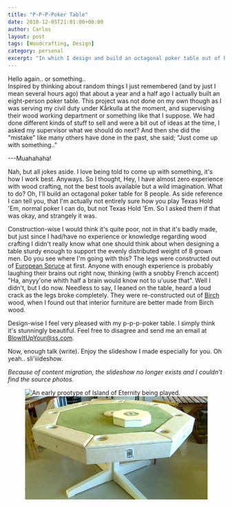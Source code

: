 ```yaml
---
title: "P-P-P-Poker Table"
date: 2010-12-05T21:01:00+00:00
author: Carlos
layout: post
tags: [Woodcrafting, Design]
category: personal
excerpt: "In which I design and build an octagonal poker table out of birch and European pruce."
---
```

Hello again.. or something..  
Inspired by thinking about random things I just remembered (and by just I mean several hours ago) that about a year and a half ago I actually built an eight-person poker table. This project was not done on my own though as I was serving my civil duty under Kårkulla at the moment, and supervising their wood working department or something like that I suppose. We had done different kinds of stuff to sell and were a bit out of ideas at the time, I asked my supervisor what we should do next? And then she did the "mistake" like many others have done in the past, she said; "Just come up with something.."

---Muahahaha!

Nah, but all jokes aside. I love being told to come up with something, it's how I work best. Anyways. So I thought, Hey, I have almost zero experience with wood crafting, not the best tools available but a wild imagination. What to do? Oh, I'll build an octagonal poker table for 8 people. As side reference I can tell you, that I'm actually not entirely sure how you play Texas Hold 'Em, normal poker I can do, but not Texas Hold 'Em. So I asked them if that was okay, and strangely it was.

Construction-wise I would think it's quite poor, not in that it's badly made, but just since I had/have no experience or knowledge regarding wood crafting I didn't really know what one should think about when designing a table sturdy enough to support the evenly distributed weight of 8 grown men. Do you see where I'm going with this? The legs were constructed out of [European Spruce](http://en.wikipedia.org/wiki/Picea_abies) at first. Anyone with enough experience is probably laughing their brains out right now, thinking (with a snobby French accent) "Ha, anyyy'one whith half a brain would know not to u'uuse that". Well I didn't, but I do now. Needless to say, I leaned on the table, heard a loud crack as the legs broke completely. They were re-constructed out of [Birch](http://en.wikipedia.org/wiki/Birch) wood, when I found out that interior furniture are better made from Birch wood.

Design-wise I feel very pleased with my p-p-p-poker table. I simply think it's stunningly beautiful. Feel free to disagree and send me an email at <BlowItUpYour@ss.com>.

Now, enough talk (write). Enjoy the slideshow I made especially for you. Oh yeah.. sli'iiideshow.

*Because of content migration, the slideshow no longer exists and I couldn't find the source photos.*

<figure>
  <img class="js-lazy-load" data-original="/assets/posts/2010/12/pokertable-t.jpg" alt="An early prootype of Island of Eternity being played.">
  <noscript>
    <img src="/assets/posts/2010/12/pokertable-t.jpg" alt="An early prootype of Island of Eternity being played.">
  </noscript>
  <figcaption></figcaption>
</figure>
